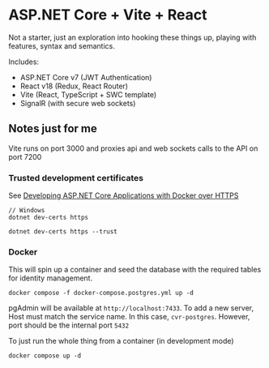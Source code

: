 # ASP.NET Core + Vite + React

Not a starter, just an exploration into hooking these things up, playing with features, syntax and semantics. 

Includes:
- ASP.NET Core v7 (JWT Authentication)
- React v18 (Redux, React Router)
- Vite (React, TypeScript + SWC template)
- SignalR (with secure web sockets)


## Notes just for me

Vite runs on port 3000 and proxies api and web sockets calls to the API on port 7200

### Trusted development certificates
See [Developing ASP.NET Core Applications with Docker over HTTPS](https://github.com/dotnet/dotnet-docker/blob/main/samples/run-aspnetcore-https-development.md)
```
// Windows
dotnet dev-certs https

dotnet dev-certs https --trust
```

### Docker 
 This will spin up a container and seed the database with the required tables
for identity management.
```
docker compose -f docker-compose.postgres.yml up -d
```

pgAdmin will be available at <code>http://localhost:7433</code>. To add a new server, Host must match the service name. In this case, <code>cvr-postgres</code>. However, port should be the internal port <code>5432</code>

To just run the whole thing from a container (in development mode)
```
docker compose up -d
```
